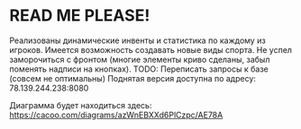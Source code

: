 # READ ME PLEASE!

Реализованы динамические инвенты и статистика по каждому из игроков.
Имеется возможность создавать новые виды спорта.
Не успел заморочиться с фронтом (многие элементы криво сделаны, забыл поменять надписи на кнопках).
TODO: Переписать запросы к базе (совсем не оптимальны)
Поднятая версия доступна по адресу:
78.139.244.238:8080

Диаграмма будет находиться здесь:
https://cacoo.com/diagrams/azWnEBXXd6PlCzpc/AE78A

